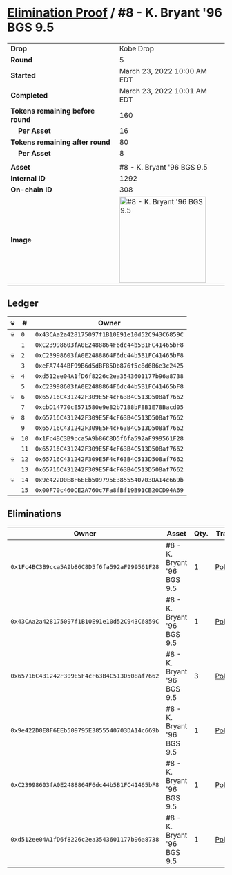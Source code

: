 # [Elimination Proof](./readme.md) / #8 - K. Bryant &#039;96 BGS 9.5

|||
|---|---|
| **Drop** | Kobe Drop |
| **Round** | 5 |
| **Started** | March 23, 2022 10:00 AM EDT |
| **Completed** | March 23, 2022 10:01 AM EDT |
| **Tokens remaining before round** | 160 |
| **&nbsp;&nbsp;&nbsp;&nbsp;Per Asset** | 16 |
| **Tokens remaining after round** | 80 |
| **&nbsp;&nbsp;&nbsp;&nbsp;Per Asset** | 8 |
| | |
| **Asset** | #8 - K. Bryant &#039;96 BGS 9.5 |
| **Internal ID** | 1292 |
| **On-chain ID** | 308 |
| **Image** | <img src="https://tcdn.blokpax.com/95d5aeda-853c-4034-bb07-cea2c1d88325/da9e037b17050737fbe533216619bc59531c997a57be43f2921dc6e2d23b444e.jpg" height="200" alt="#8 - K. Bryant &#039;96 BGS 9.5" /> |

## Ledger

| 💀 | # | Owner |
| --- | --- | --- |
| 💀 | `0` | `0x43CAa2a428175097f1B10E91e10d52C943C6859C` |
|  | `1` | `0xC23998603fA0E2488864F6dc44b5B1FC41465bF8` |
| 💀 | `2` | `0xC23998603fA0E2488864F6dc44b5B1FC41465bF8` |
|  | `3` | `0xeFA7444BF99B6d5dBF85Db876f5c8d6B6e3c2425` |
| 💀 | `4` | `0xd512ee04A1fD6f8226c2ea3543601177b96a8738` |
|  | `5` | `0xC23998603fA0E2488864F6dc44b5B1FC41465bF8` |
| 💀 | `6` | `0x65716C431242F309E5F4cF63B4C513D508af7662` |
|  | `7` | `0xcbD14770cE571580e9e82b7188bF8B1E78Bacd05` |
| 💀 | `8` | `0x65716C431242F309E5F4cF63B4C513D508af7662` |
|  | `9` | `0x65716C431242F309E5F4cF63B4C513D508af7662` |
| 💀 | `10` | `0x1Fc4BC3B9cca5A9b86C8D5f6fa592aF999561F28` |
|  | `11` | `0x65716C431242F309E5F4cF63B4C513D508af7662` |
| 💀 | `12` | `0x65716C431242F309E5F4cF63B4C513D508af7662` |
|  | `13` | `0x65716C431242F309E5F4cF63B4C513D508af7662` |
| 💀 | `14` | `0x9e422D0E8F6EEb509795E3855540703DA14c669b` |
|  | `15` | `0x00F70c460CE2A760c7Fa8fBf19B91CB20CD94A69` |


## Eliminations

| Owner | Asset | Qty. | Transaction |
| --- | --- | --- | --- |
| `0x1Fc4BC3B9cca5A9b86C8D5f6fa592aF999561F28` | #8 - K. Bryant '96 BGS 9.5 | 1 | [Polygonscan](https://polygonscan.com/tx/0xfd9d29316d4b37b1293718489a29180061be718e0d51cb05970a4d39c3ce276e) |
| `0x43CAa2a428175097f1B10E91e10d52C943C6859C` | #8 - K. Bryant '96 BGS 9.5 | 1 | [Polygonscan](https://polygonscan.com/tx/0x2beb8d92f800d598c60166692589fc250afe31e53313f59e54cdcebe49dbb20c) |
| `0x65716C431242F309E5F4cF63B4C513D508af7662` | #8 - K. Bryant '96 BGS 9.5 | 3 | [Polygonscan](https://polygonscan.com/tx/0xa4ad26c16bc4b3bb19ac38ae5702ee6a15035f653f2217cef2064d98136f7601) |
| `0x9e422D0E8F6EEb509795E3855540703DA14c669b` | #8 - K. Bryant '96 BGS 9.5 | 1 | [Polygonscan](https://polygonscan.com/tx/0x5fd59700a67bdcdbaccb2716f9020b2b0d9708d30dfcd85e967d6e54b9441b07) |
| `0xC23998603fA0E2488864F6dc44b5B1FC41465bF8` | #8 - K. Bryant '96 BGS 9.5 | 1 | [Polygonscan](https://polygonscan.com/tx/0xc3f2e6ef45a5f0260cd3fb2dfc9cb67ff923518e3078d3072e1b7ac7005518c0) |
| `0xd512ee04A1fD6f8226c2ea3543601177b96a8738` | #8 - K. Bryant '96 BGS 9.5 | 1 | [Polygonscan](https://polygonscan.com/tx/0x21425fb22e20ad99ae94475b5ce925235f7990e400b516aadc94e41e712bcc22) |
